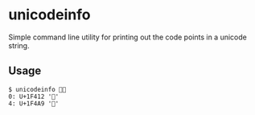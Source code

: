 unicodeinfo
============

Simple command line utility for printing out the code points in a unicode
string.


Usage
------

    $ unicodeinfo 🐒💩
    0: U+1F412 '🐒'
    4: U+1F4A9 '💩'
